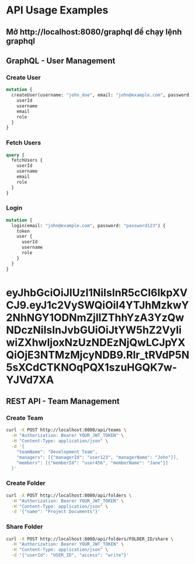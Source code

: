 # API Usage Examples

## Mở http://localhost:8080/graphql để chạy lệnh graphql
## GraphQL - User Management

### Create User
```graphql
mutation {
  createUser(username: "john_doe", email: "john@example.com", password: "password123", role: "manager") {
    userId
    username
    email
    role
  }
}
```

### Fetch Users
```graphql
query {
  fetchUsers {
    userId
    username
    email
    role
  }
}
```

### Login
```graphql
mutation {
  login(email: "john@example.com", password: "password123") {
    token
    user {
      userId
      username
      role
    }
  }
}
```
# eyJhbGciOiJIUzI1NiIsInR5cCI6IkpXVCJ9.eyJ1c2VySWQiOiI4YTJhMzkwY2NhNGY1ODNmZjllZThhYzA3YzQwNDczNiIsInJvbGUiOiJtYW5hZ2VyIiwiZXhwIjoxNzUzNDEzNjQwLCJpYXQiOjE3NTMzMjcyNDB9.Rlr_tRVdP5N5sXCdCTKNOqPQX1szuHGQK7w-YJVd7XA

## REST API - Team Management

### Create Team
```bash
curl -X POST http://localhost:8080/api/teams \
  -H "Authorization: Bearer YOUR_JWT_TOKEN" \
  -H "Content-Type: application/json" \
  -d '{
    "teamName": "Development Team",
    "managers": [{"managerId": "user123", "managerName": "John"}],
    "members": [{"memberId": "user456", "memberName": "Jane"}]
  }'
```

### Create Folder
```bash
curl -X POST http://localhost:8080/api/folders \
  -H "Authorization: Bearer YOUR_JWT_TOKEN" \
  -H "Content-Type: application/json" \
  -d '{"name": "Project Documents"}'
```

### Share Folder
```bash
curl -X POST http://localhost:8080/api/folders/FOLDER_ID/share \
  -H "Authorization: Bearer YOUR_JWT_TOKEN" \
  -H "Content-Type: application/json" \
  -d '{"userId": "USER_ID", "access": "write"}'
```